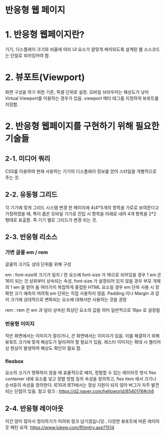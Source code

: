 반응형 웹 페이지
==========

# 1. 반응형 웹페이지란?
기기, 디스플레이 크기와 비율에 따라 UI 요소가 알맞게 배치되도록 설계된 웹
소스코드는 단일로 되어있어야 함.

# 2. 뷰포트(Viewport)
화면 구성을 하기 위한 기준, 픽셀 단위로 설정.
모바일 브라우저는 해상도가 낮아 Virtual Viewport를 이용하는 경우가 있음.
viewport 메타 태그를 지정하여 뷰포트를 지정함.

# 2. 반응형 웹페이지를 구현하기 위해 필요한 기술들
## 2-1. 미디어 쿼리
CSS를 이용하여 현재 사용하는 기기의 디스플레이 정보를 얻어 스타일을 개별적으로 주는 것.

## 2-2. 유동형 그리드
각 기기에 맞게 그리드 시스템 변경
한 페이지에 4(4*1)개의 항목을 가로로 보여준다고 가정하였을 때, 폭이 좁은 모바일 기기로 진입 시 항목을 아래로 내려 4개 항목을 2\*2 형태로 표출함.
즉 기기 별로 그리드가 변경 되는 것.

## 2-3. 반응형 리소스
### 가변 글꼴 em / rem
글꼴의 크기도 상대 단위를 위해 구성

em : font-size와 크기가 일치 / 한 요소에 font-size 가 16으로 되어있을 경우 1 em 은 16이 되는 것
상위부터 상속되는 속성, font-size 가 설정되어 있지 않을 경우 부모 개체의 1 em 을 받아 옴
여러가지 복잡하게 중첩된 HTML 요소일 경우 em 단위 사용 시 정확한 크기 예측이 어려워 em 단위는 직접 사용하지 않음.
Padding 이나 Margin 과 같이 크기에 상대적으로 변화되는 요소에 대해서만 사용하는 것을 권장

rem : rem 은 em 과 달리 상속된 최상단 요소의 값을 의미 일반적으로 16px 로 설정됨

### 반응형 이미지
작은 화면에서는 이미지가 잘리거나, 큰 화면에서는 이미지가 있음. 이를 해결하기 위해 뷰포트 크기에 맞게 해상도가 달라져야 할 필요가 있음.
레스터 이미지는 확대 시 앨리어싱 현상이 발생하여 해상도 확인이 필요 함.

### flexbox
요소의 크기가 명확하지 않을 때 효율적으로 배치, 정렬할 수 있는 레이아웃 방식
flex container 내에 요소를 넣고 정렬 방법 등의 속성을 정의하고, flex item 에서 크기나 순서등의 속성을 정의한다.
IE10과 IE11에서는 정상 지원이 되지 않아 버그가 자주 발견되는 단점이 있음.
참고 링크 : https://d2.naver.com/helloworld/8540176#ch8

## 2-4. 반응형 레이아웃
이건 양이 많아서 정리하기가 어려워 링크 남기겠습니당..
다양한 뷰포트에 따른 레이아웃 패턴 요약.
https://www.lukew.com/ff/entry.asp?1514
